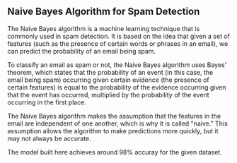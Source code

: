 ## Naive Bayes Algorithm for Spam Detection

The Naive Bayes algorithm is a machine learning technique that is commonly used in spam detection. It is based on the idea that given a set of features (such as the presence of certain words or phrases in an email), we can predict the probability of an email being spam.

To classify an email as spam or not, the Naive Bayes algorithm uses Bayes' theorem, which states that the probability of an event (in this case, the email being spam) occurring given certain evidence (the presence of certain features) is equal to the probability of the evidence occurring given that the event has occurred, multiplied by the probability of the event occurring in the first place.

The Naive Bayes algorithm makes the assumption that the features in the email are independent of one another, which is why it is called "naive." This assumption allows the algorithm to make predictions more quickly, but it may not always be accurate.

The model built here achieves around 98% accuray for the given dataset.
